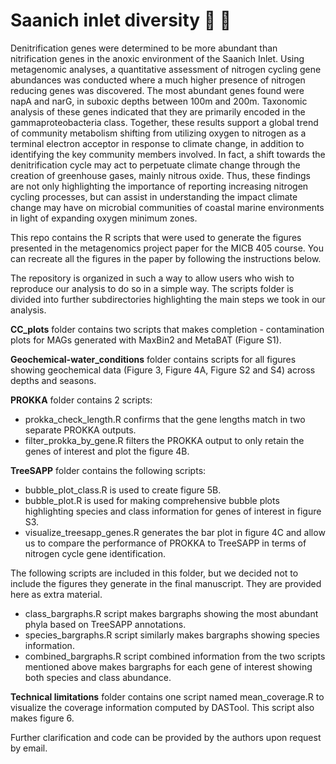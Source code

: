 # Saanich inlet diversity :dna: :microscope:  

Denitrification genes were determined to be more abundant than nitrification genes in the anoxic environment of the Saanich Inlet. Using metagenomic analyses, a quantitative assessment of nitrogen cycling gene abundances was conducted where a much higher presence of nitrogen reducing genes was discovered. The most abundant genes found were napA and narG, in suboxic depths between 100m and 200m. Taxonomic analysis of these genes indicated that they are primarily encoded in the gammaproteobacteria class. Together, these results support a global trend of community metabolism shifting from utilizing oxygen to nitrogen as a terminal electron acceptor in response to climate change, in addition to identifying the key community members involved. In fact, a shift towards the denitrification cycle may act to perpetuate climate change through the creation of greenhouse gases, mainly nitrous oxide. Thus, these findings are not only highlighting the importance of reporting increasing nitrogen cycling processes, but can assist in understanding the impact climate change may have on microbial communities of coastal marine environments in light of expanding oxygen minimum zones.   

This repo contains the R scripts that were used to generate the figures presented in the metagenomics project paper for the MICB 405 course. You can recreate all the figures in the paper by following the instructions below. 

The repository is organized in such a way to allow users who wish to reproduce our analysis to do so in a simple way. The scripts folder is divided into further subdirectories highlighting the main steps we took in our analysis. 

**CC_plots** folder contains two scripts that makes completion - contamination plots for MAGs generated with MaxBin2 and MetaBAT (Figure S1).  

**Geochemical-water_conditions** folder contains scripts for all figures showing geochemical data (Figure 3, Figure 4A, Figure S2 and S4) across depths and seasons.  

**PROKKA** folder contains 2 scripts:  
* prokka_check_length.R confirms that the gene lengths match in two separate PROKKA outputs.  
* filter_prokka_by_gene.R filters the PROKKA output to only retain the genes of interest and plot the figure 4B.  

**TreeSAPP** folder contains the following scripts:  
* bubble_plot_class.R is used to create figure 5B.  
* bubble_plot.R is used for making comprehensive bubble plots highlighting species and class information for genes of interest in figure S3.  
* visualize_treesapp_genes.R generates the bar plot in figure 4C and allow us to compare the performance of PROKKA to TreeSAPP in terms of nitrogen cycle gene identification.  

  
The following scripts are included in this folder, but we decided not to include the figures they generate in the final manuscript. They are provided here as extra material.  
* class_bargraphs.R script makes bargraphs showing the most abundant phyla based on TreeSAPP annotations.  
* species_bargraphs.R script similarly makes bargraphs showing species information.  
* combined_bargraphs.R script combined information from the two scripts mentioned above makes bargraphs for each gene of interest showing both species and class abundance. 

**Technical limitations** folder contains one script named mean_coverage.R to visualize the coverage information computed by DASTool. This script also makes figure 6. 

Further clarification and code can be provided by the authors upon request by email. 
